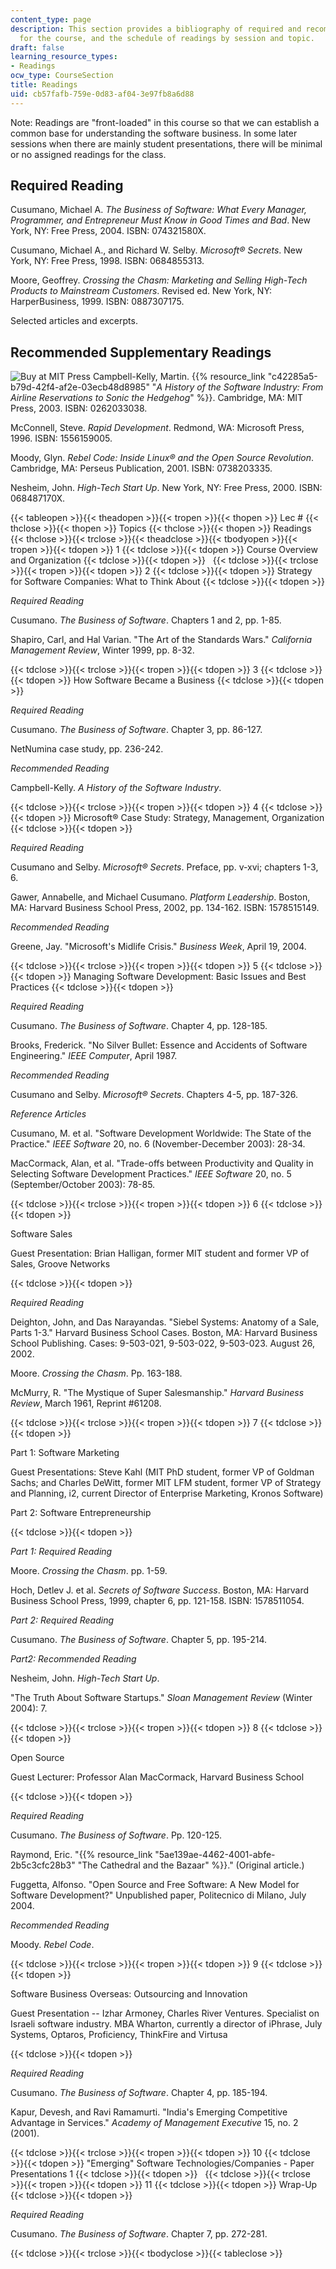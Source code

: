 ```yaml
---
content_type: page
description: This section provides a bibliography of required and recommended readings
  for the course, and the schedule of readings by session and topic.
draft: false
learning_resource_types:
- Readings
ocw_type: CourseSection
title: Readings
uid: cb57fafb-759e-0d83-af04-3e97fb8a6d88
---
```

Note: Readings are "front-loaded" in this course so that we can establish a common base for understanding the software business. In some later sessions when there are mainly student presentations, there will be minimal or no assigned readings for the class.

## Required Reading

Cusumano, Michael A. *The Business of Software: What Every Manager, Programmer, and Entrepreneur Must Know in Good Times and Bad*. New York, NY: Free Press, 2004. ISBN: 074321580X.

Cusumano, Michael A., and Richard W. Selby. *Microsoft® Secrets*. New York, NY: Free Press, 1998. ISBN: 0684855313.

Moore, Geoffrey. *Crossing the Chasm: Marketing and Selling High-Tech Products to Mainstream Customers*. Revised ed. New York, NY: HarperBusiness, 1999. ISBN: 0887307175.

Selected articles and excerpts.

## Recommended Supplementary Readings

![Buy at MIT Press](/images/mp_logo.gif) Campbell-Kelly, Martin. {{% resource_link "c42285a5-b79d-42f4-af2e-03ecb48d8985" "*A History of the Software Industry: From Airline Reservations to Sonic the Hedgehog*" %}}. Cambridge, MA: MIT Press, 2003. ISBN: 0262033038.

McConnell, Steve. *Rapid Development*. Redmond, WA: Microsoft Press, 1996. ISBN: 1556159005.

Moody, Glyn. *Rebel Code: Inside Linux® and the Open Source Revolution*. Cambridge, MA: Perseus Publication, 2001. ISBN: 0738203335.

Nesheim, John. *High-Tech Start Up*. New York, NY: Free Press, 2000. ISBN: 068487170X.

{{< tableopen >}}{{< theadopen >}}{{< tropen >}}{{< thopen >}}
Lec #
{{< thclose >}}{{< thopen >}}
Topics
{{< thclose >}}{{< thopen >}}
Readings
{{< thclose >}}{{< trclose >}}{{< theadclose >}}{{< tbodyopen >}}{{< tropen >}}{{< tdopen >}}
1
{{< tdclose >}}{{< tdopen >}}
Course Overview and Organization
{{< tdclose >}}{{< tdopen >}}
 
{{< tdclose >}}{{< trclose >}}{{< tropen >}}{{< tdopen >}}
2
{{< tdclose >}}{{< tdopen >}}
Strategy for Software Companies: What to Think About
{{< tdclose >}}{{< tdopen >}}

*Required Reading*

Cusumano. *The Business of Software*. Chapters 1 and 2, pp. 1-85.

Shapiro, Carl, and Hal Varian. "The Art of the Standards Wars." *California Management Review*, Winter 1999, pp. 8-32.

{{< tdclose >}}{{< trclose >}}{{< tropen >}}{{< tdopen >}}
3
{{< tdclose >}}{{< tdopen >}}
How Software Became a Business
{{< tdclose >}}{{< tdopen >}}

*Required Reading*

Cusumano. *The Business of Software*. Chapter 3, pp. 86-127.

NetNumina case study, pp. 236-242.

*Recommended Reading*

Campbell-Kelly. *A History of the Software Industry*.

{{< tdclose >}}{{< trclose >}}{{< tropen >}}{{< tdopen >}}
4
{{< tdclose >}}{{< tdopen >}}
Microsoft® Case Study: Strategy, Management, Organization
{{< tdclose >}}{{< tdopen >}}

*Required Reading*

Cusumano and Selby. *Microsoft® Secrets*. Preface, pp. v-xvi; chapters 1-3, 6.

Gawer, Annabelle, and Michael Cusumano. *Platform Leadership*. Boston, MA: Harvard Business School Press, 2002, pp. 134-162. ISBN: 1578515149.

*Recommended Reading*

Greene, Jay. "Microsoft's Midlife Crisis." *Business Week*, April 19, 2004.

{{< tdclose >}}{{< trclose >}}{{< tropen >}}{{< tdopen >}}
5
{{< tdclose >}}{{< tdopen >}}
Managing Software Development: Basic Issues and Best Practices
{{< tdclose >}}{{< tdopen >}}

*Required Reading*

Cusumano. *The Business of Software*. Chapter 4, pp. 128-185.

Brooks, Frederick. "No Silver Bullet: Essence and Accidents of Software Engineering." *IEEE Computer*, April 1987.

*Recommended Reading*

Cusumano and Selby. *Microsoft® Secrets*. Chapters 4-5, pp. 187-326.

*Reference Articles*

Cusumano, M. et al. "Software Development Worldwide: The State of the Practice." *IEEE Software* 20, no. 6 (November-December 2003): 28-34.

MacCormack, Alan, et al. "Trade-offs between Productivity and Quality in Selecting Software Development Practices." *IEEE Software* 20, no. 5 (September/October 2003): 78-85.

{{< tdclose >}}{{< trclose >}}{{< tropen >}}{{< tdopen >}}
6
{{< tdclose >}}{{< tdopen >}}

Software Sales

Guest Presentation: Brian Halligan, former MIT student and former VP of Sales, Groove Networks

{{< tdclose >}}{{< tdopen >}}

*Required Reading*

Deighton, John, and Das Narayandas. "Siebel Systems: Anatomy of a Sale, Parts 1-3." Harvard Business School Cases. Boston, MA: Harvard Business School Publishing. Cases: 9-503-021, 9-503-022, 9-503-023. August 26, 2002.

Moore. *Crossing the Chasm*. Pp. 163-188.

McMurry, R. "The Mystique of Super Salesmanship." *Harvard Business Review*, March 1961, Reprint #61208.

{{< tdclose >}}{{< trclose >}}{{< tropen >}}{{< tdopen >}}
7
{{< tdclose >}}{{< tdopen >}}

Part 1: Software Marketing

Guest Presentations: Steve Kahl (MIT PhD student, former VP of Goldman Sachs; and Charles DeWitt, former MIT LFM student, former VP of Strategy and Planning, i2, current Director of Enterprise Marketing, Kronos Software)

Part 2: Software Entrepreneurship

{{< tdclose >}}{{< tdopen >}}

*Part 1: Required Reading*

Moore. *Crossing the Chasm*. pp. 1-59.

Hoch, Detlev J. et al. *Secrets of Software Success*. Boston, MA: Harvard Business School Press, 1999, chapter 6, pp. 121-158. ISBN: 1578511054.

*Part 2: Required Reading*

Cusumano. *The Business of Software*. Chapter 5, pp. 195-214.

*Part2: Recommended Reading*

Nesheim, John. *High-Tech Start Up*.

"The Truth About Software Startups." *Sloan Management Review* (Winter 2004): 7.

{{< tdclose >}}{{< trclose >}}{{< tropen >}}{{< tdopen >}}
8
{{< tdclose >}}{{< tdopen >}}

Open Source

Guest Lecturer: Professor Alan MacCormack, Harvard Business School

{{< tdclose >}}{{< tdopen >}}

*Required Reading*

Cusumano. *The Business of Software*. Pp. 120-125.

Raymond, Eric. "{{% resource_link "5ae139ae-4462-4001-abfe-2b5c3cfc28b3" "The Cathedral and the Bazaar" %}}." (Original article.)

Fuggetta, Alfonso. "Open Source and Free Software: A New Model for Software Development?" Unpublished paper, Politecnico di Milano, July 2004.

*Recommended Reading*

Moody. *Rebel Code*.

{{< tdclose >}}{{< trclose >}}{{< tropen >}}{{< tdopen >}}
9
{{< tdclose >}}{{< tdopen >}}

Software Business Overseas: Outsourcing and Innovation

Guest Presentation -- Izhar Armoney, Charles River Ventures. Specialist on Israeli software industry. MBA Wharton, currently a director of iPhrase, July Systems, Optaros, Proficiency, ThinkFire and Virtusa

{{< tdclose >}}{{< tdopen >}}

*Required Reading*

Cusumano. *The Business of Software*. Chapter 4, pp. 185-194.

Kapur, Devesh, and Ravi Ramamurti. "India's Emerging Competitive Advantage in Services." *Academy of Management Executive* 15, no. 2 (2001).

{{< tdclose >}}{{< trclose >}}{{< tropen >}}{{< tdopen >}}
10
{{< tdclose >}}{{< tdopen >}}
"Emerging" Software Technologies/Companies - Paper Presentations 1
{{< tdclose >}}{{< tdopen >}}
 
{{< tdclose >}}{{< trclose >}}{{< tropen >}}{{< tdopen >}}
11
{{< tdclose >}}{{< tdopen >}}
Wrap-Up
{{< tdclose >}}{{< tdopen >}}

*Required Reading*

Cusumano. *The Business of Software*. Chapter 7, pp. 272-281.

{{< tdclose >}}{{< trclose >}}{{< tbodyclose >}}{{< tableclose >}}